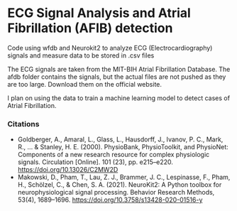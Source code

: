 # ECG Signal Analysis and Atrial Fibrillation (AFIB) detection

Code using wfdb and Neurokit2 to analyze ECG (Electrocardiography) signals and measure data to be stored in .csv files

The ECG signals are taken from the MIT-BIH Atrial Fibrillation Database. The afdb folder contains the signals, but the actual files are not pushed as they are too large. Download them on the official website.

I plan on using the data to train a machine learning model to detect cases of Atrial Fibrillation.

### Citations
- Goldberger, A., Amaral, L., Glass, L., Hausdorff, J., Ivanov, P. C., Mark, R., ... & Stanley, H. E. (2000). PhysioBank, PhysioToolkit, and PhysioNet: Components of a new research resource for complex physiologic signals. Circulation [Online]. 101 (23), pp. e215–e220. https://doi.org/10.13026/C2MW2D
- Makowski, D., Pham, T., Lau, Z. J., Brammer, J. C., Lespinasse, F., Pham, H.,
Schölzel, C., & Chen, S. A. (2021). NeuroKit2: A Python toolbox for neurophysiological signal processing.
Behavior Research Methods, 53(4), 1689–1696. https://doi.org/10.3758/s13428-020-01516-y
